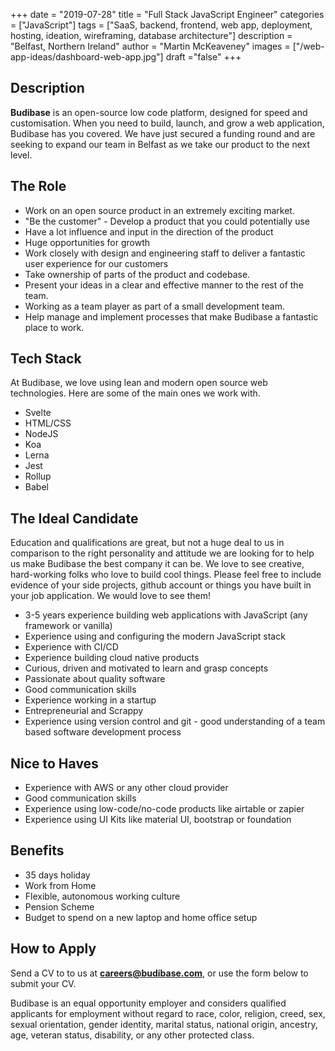 +++
date = "2019-07-28"
title = "Full Stack JavaScript Engineer"
categories = ["JavaScript"] 
tags = ["SaaS, backend, frontend, web app, deployment, hosting, ideation, wireframing, database architecture"]
description = "Belfast, Northern Ireland"
author = "Martin McKeaveney"
images = ["/web-app-ideas/dashboard-web-app.jpg"]
draft ="false"
+++

## Description

**Budibase** is an open-source low code platform, designed for speed and customisation. When you need to build, launch, and grow a web application, Budibase has you covered. We have just secured a funding round and are seeking to expand our team in Belfast as we take our product to the next level.

## The Role

- Work on an open source product in an extremely exciting market.
- "Be the customer" -  Develop a product that you could potentially use
- Have a lot influence and input in the direction of the product
- Huge opportunities for growth
- Work closely with design and engineering staff to deliver a fantastic user experience for our customers
- Take ownership of parts of the product and codebase.
- Present your ideas in a clear and effective manner to the rest of the team.
- Working as a team player as part of a small development team.
- Help manage and implement processes that make Budibase a fantastic place to work.

## Tech Stack

At Budibase, we love using lean and modern open source web technologies. Here are some of the main  ones we work with. 

- Svelte
- HTML/CSS
- NodeJS
- Koa
- Lerna
- Jest
- Rollup
- Babel

## The Ideal Candidate

Education and qualifications are great, but not a huge deal to us in comparison to the right personality and attitude we are looking for to help us make Budibase the best company it can be. We love to see creative, hard-working folks who love to build cool things. Please feel free to include evidence of your side projects, github account or things you have built in your job application. We would love to see them!

- 3-5 years experience building web applications with JavaScript (any framework or vanilla)
- Experience using and configuring the modern JavaScript stack
- Experience with CI/CD
- Experience building cloud native products
- Curious, driven and motivated to learn and grasp concepts
- Passionate about quality software
- Good communication skills
- Experience working in a startup
- Entrepreneurial and Scrappy
- Experience using version control and git - good understanding of a team based software development process

## Nice to Haves

- Experience with AWS or any other cloud provider
- Good communication skills
- Experience using low-code/no-code products like airtable or zapier
- Experience using UI Kits like material UI, bootstrap or foundation

## Benefits

- 35 days holiday
- Work from Home
- Flexible, autonomous working culture
- Pension Scheme
- Budget to spend on a new laptop and home office setup

## How to Apply

Send a CV to to us at **careers@budibase.com**, or use the form below to submit your CV. 

Budibase is an equal opportunity employer and considers qualified applicants for employment without regard to race, color, religion, creed, sex, sexual orientation, gender identity, marital status, national origin, ancestry, age, veteran status, disability, or any other protected class.